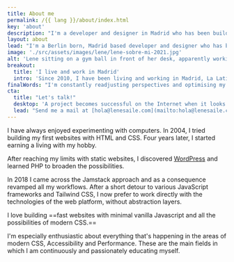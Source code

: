 ```yaml
---
title: About me
permalink: /{{ lang }}/about/index.html
key: 'about'
description: "I'm a developer and designer in Madrid who has been building for the web professionally since 2008."
layout: about
lead: "I'm a Berlin born, Madrid based developer and designer who has been building for the web professionally since 2008. I specialize in custom creative websites with accessibility and performance in mind."
image: './src/assets/images/lene/lene-sobre-mi-2021.jpg'
alt: 'Lene sitting on a gym ball in front of her desk, apparently working'
breakout:
  title: 'I live and work in Madrid'
  intro: 'Since 2010, I have been living and working in Madrid, La Latina. I work with people all over the world.'
finalWords: "I'm constantly readjusting perspectives and optimising my way of working. I am a quick and flexible learner and have no trouble familiarising myself with new methods and techniques."
cta:
  title: "Let's talk!"
  desktop: 'A project becomes successful on the Internet when it looks good, feels good and works with clean, secure technology. Since 2008 I create compelling web experiences with attention to detail.'
  lead: "Send me a mail at [hola@lenesaile.com](mailto:hola@lenesaile.com) and tell me about your project, opportunities or whatever you have in mind! I'm always up for a chat."
---
```


I have always enjoyed experimenting with computers. In 2004, I tried building my first websites with HTML and CSS. Four years later, I started earning a living with my hobby.

After reaching my limits with static websites, I discovered [WordPress](/en/blog/some-random-personal-notes-on-using-wordpress-in-2022/) and learned PHP to broaden the possibilities.

In 2018 I came across the Jamstack approach and as a consequence revamped all my workflows.
After a short detour to various JavaScript frameworks and Tailwind CSS, I now prefer to work directly with the technologies of the web platform, without abstraction layers.

I love building ==fast websites with minimal vanilla Javascript and all the possibilities of modern CSS.==

I'm especially enthusiastic about everything that's happening in the areas of modern CSS, Accessibility and Performance. These are the main fields in which I am continuously and passionately educating myself.

